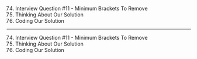 74. Interview Question #11 - Minimum Brackets To Remove
75. Thinking About Our Solution
76. Coding Our Solution

---

74. Interview Question #11 - Minimum Brackets To Remove
75. Thinking About Our Solution
76. Coding Our Solution
